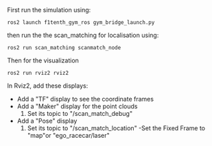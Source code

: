 First run the simulation using:

```ros2 launch f1tenth_gym_ros gym_bridge_launch.py```

then run the the scan_matching for localisation using:

```ros2 run scan_matching scanmatch_node```

Then for the visualization

```ros2 run rviz2 rviz2```

In Rviz2, add these displays:
- Add a "TF" display to see the coordinate frames
- Add a "Maker" display for the point clouds
  1) Set its topic to "/scan_match_debug"
- Add a "Pose" display
  1) Set its topic to "/scan_match_location"
-Set the Fixed Frame to "map"or "ego_racecar/laser"

